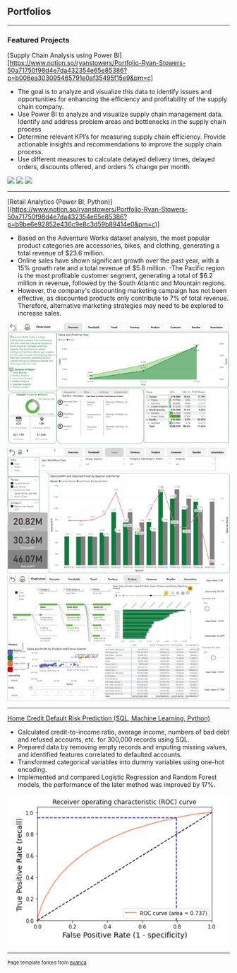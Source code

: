 ## Portfolios

---

### Featured Projects

[Supply Chain Analysis using Power BI][https://www.notion.so/ryanstowers/Portfolio-Ryan-Stowers-50a71750f98d4e7da432354e65e85386?p=b006ea303095465791e0af35495f15e9&pm=c]
- The goal is to analyze and visualize this data to identify issues and opportunities for enhancing the efficiency and profitability of the supply chain company. 
- Use Power BI to analyze and visualize supply chain management data. Identify and address problem areas and bottlenecks in the supply chain process
- Determine relevant KPI’s for measuring supply chain efficiency. Provide actionable insights and recommendations to improve the supply chain process.
- Use different measures to calculate delayed delivery times, delayed orders, discounts offered, and orders % change per month.
<img src="Supply Chain pg 1.png?raw=true"/>
<img src="Supply Chain pg 2.png?raw=true"/>
<img src="Supply Chain pg 3.png?raw=true"/>

---
[Retail Analytics (Power BI, Python)][(https://www.notion.so/ryanstowers/Portfolio-Ryan-Stowers-50a71750f98d4e7da432354e65e85386?p=b9be6e92852e436c9e8c3d59b89414e0&pm=c)]
- Based on the Adventure Works dataset analysis, the most popular product categories are accessories, bikes, and clothing, generating a total revenue of $23.6 million.
- Online sales have shown significant growth over the past year, with a 15% growth rate and a total revenue of $5.8 million. 
-The Pacific region is the most profitable customer segment, generating a total of $6.2 million in revenue, followed by the South Atlantic and Mountain regions. 
- However, the company's discounting marketing campaign has not been effective, as discounted products only contribute to 7% of total revenue. Therefore, alternative marketing strategies may need to be explored to increase sales.
<img src="images/AW pg 1.png?raw=true"/>
<img src="images/AW pg 2.png?raw=true"/>
<img src="images/AW pg 3.png?raw=true"/>

---
[Home Credit Default Risk Prediction (SQL, Machine Learning, Python)](https://github.com/shuchangliang/Projects/blob/master/Home%20Credit%20Default%20Risk.ipynb)
-	Calculated credit-to-income ratio, average income, numbers of bad debt and refused accounts, etc. for 300,000 records using SQL.
-	Prepared data by removing empty records and imputing missing values, and identified features correlated to defaulted accounts.
-	Transformed categorical variables into dummy variables using one-hot encoding.
-	Implemented and compared Logistic Regression and Random Forest models, the performance of the later method was improved by 17%.
<img src="images/Random Forest AOC.png?raw=true"/>






---
<p style="font-size:11px">Page template forked from <a href="https://github.com/evanca/quick-portfolio">evanca</a></p>
<!-- Remove above link if you don't want to attibute -->
